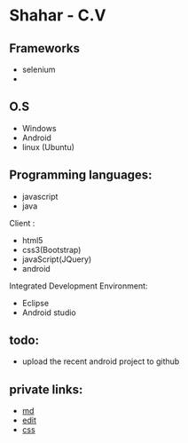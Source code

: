 Shahar - C.V
=====

Frameworks
-----
- selenium
- 
O.S
------
- Windows
- Android
- linux (Ubuntu)

Programming languages:
-----
- javascript
- java

Client :
- html5
- css3(Bootstrap)
- javaScript(JQuery)
- android

Integrated Development Environment:
- Eclipse
- Android studio



todo:
-----
- upload the recent android project to github


private links:
-------
- [md](http://gitbookio.gitbooks.io/markdown/)
- [edit](https://github.com/amanecer2/amanecer2.github.io/edit/master/README.md)
- [css](https://github.com/amanecer2/amanecer2.github.io/generated_pages/new)
